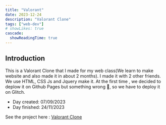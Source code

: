 ```yaml
---
title: "Valorant"
date: 2023-12-24
description: "Valorant Clone"
tags: ["web-dev"]
# showLikes: true
cascade:
  showReadingTime: true
---
```

## Introduction
This is a Valorant Clone that I made for my web class(We learn to make website and also made it in about 2 months). I made it with 2 other friends. We use HTML, CSS Js and Jquery make it. At the first time , we decided to deplow it on Github Pages but something wrong 🫠, so we have to deploy it on Glitch. <br>
- Day created: 07/09/2023 <br>
- Day finished: 24/11/2023 <br>

See the project here : [Valorant Clone](https://playvalorant-vn.glitch.me/) <br>